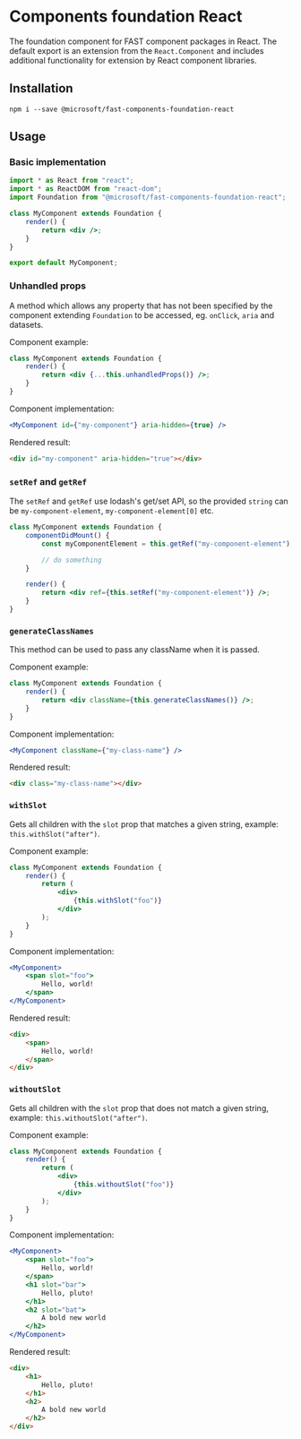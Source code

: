 # Components foundation React

The foundation component for FAST component packages in React. The default export is an extension from the `React.Component` and includes additional functionality for extension by React component libraries.

## Installation

`npm i --save @microsoft/fast-components-foundation-react`

## Usage

### Basic implementation

```jsx
import * as React from "react";
import * as ReactDOM from "react-dom";
import Foundation from "@microsoft/fast-components-foundation-react";

class MyComponent extends Foundation {
    render() {
        return <div />;
    }
}

export default MyComponent;
```

### Unhandled props

A method which allows any property that has not been specified by the component extending `Foundation` to be accessed, eg. `onClick`, `aria` and datasets.

Component example:

```jsx
class MyComponent extends Foundation {
    render() {
        return <div {...this.unhandledProps()} />;
    }
}
```

Component implementation:

```jsx
<MyComponent id={"my-component"} aria-hidden={true} />
```

Rendered result:

```html
<div id="my-component" aria-hidden="true"></div>
```

### `setRef` and `getRef`

The `setRef` and `getRef` use lodash's get/set API, so the provided `string` can be `my-component-element`, `my-component-element[0]` etc.

```jsx
class MyComponent extends Foundation {
    componentDidMount() {
        const myComponentElement = this.getRef("my-component-element");

        // do something
    }

    render() {
        return <div ref={this.setRef("my-component-element")} />;
    }
}
```

### `generateClassNames`

This method can be used to pass any className when it is passed.

Component example:

```jsx
class MyComponent extends Foundation {
    render() {
        return <div className={this.generateClassNames()} />;
    }
}
```

Component implementation:

```jsx
<MyComponent className={"my-class-name"} />
```

Rendered result:

```html
<div class="my-class-name"></div>
```

### `withSlot`

Gets all children with the `slot` prop that matches a given string, example: `this.withSlot("after")`.

Component example:

```jsx
class MyComponent extends Foundation {
    render() {
        return (
            <div>
                {this.withSlot("foo")}
            </div>
        );
    }
}
```

Component implementation:

```jsx
<MyComponent>
    <span slot="foo">
        Hello, world!
    </span>
</MyComponent>
```

Rendered result:

```html
<div>
    <span>
        Hello, world!
    </span>
</div>
```

### `withoutSlot`

Gets all children with the `slot` prop that does not match a given string, example: `this.withoutSlot("after")`.

Component example:

```jsx
class MyComponent extends Foundation {
    render() {
        return (
            <div>
                {this.withoutSlot("foo")}
            </div>
        );
    }
}
```

Component implementation:

```jsx
<MyComponent>
    <span slot="foo">
        Hello, world!
    </span>
    <h1 slot="bar">
        Hello, pluto!
    </h1>
    <h2 slot="bat">
        A bold new world
    </h2>
</MyComponent>
```

Rendered result:

```html
<div>
    <h1>
        Hello, pluto!
    </h1>
    <h2>
        A bold new world
    </h2>
</div>
```